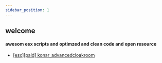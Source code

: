 ```yaml
---
sidebar_position: 1
---
```

## welcome
#### awesom esx scripts and optimzed and clean code and open resource

* [[esx][paid] konar_advancedcloakroom]()